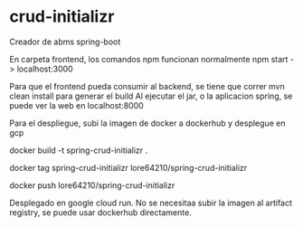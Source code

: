 # crud-initializr
Creador de abms spring-boot

En carpeta frontend, los comandos npm funcionan normalmente
npm start -> localhost:3000

Para que el frontend pueda consumir al backend, se tiene que correr mvn clean install para generar el build
Al ejecutar el jar, o la aplicacion spring, se puede ver la web en localhost:8000

Para el despliegue, subi la imagen de docker a dockerhub y desplegue en gcp

docker build -t spring-crud-initializr .  

docker tag spring-crud-initializr lore64210/spring-crud-initializr

docker push lore64210/spring-crud-initializr


Desplegado en google cloud run. No se necesitaa subir la imagen al artifact registry, se puede usar dockerhub directamente.
